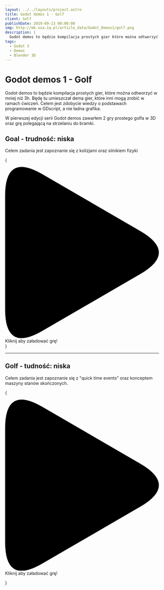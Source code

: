 ```yaml
---
layout: ../../layouts/project.astro
title: Godot demos 1 - Golf
client: Self
publishDate: 2019-09-13 00:00:00
img: http://mk.ssa.iq.pl/article_data/Godot_Demos1/golf.png
description: |
  Godot demos to będzie kompilacja prostych gier które można odtworzyć w mniej niż 3h. Będę tu umieszczał dema gier, które inni mogą zrobić w ramach ćwiczeń. Celem jest zdobycie wiedzy o podstawach programowanie w GDscript, a nie ładna grafika
tags:
  - Godot 3
  - Demos
  - Blender 3D
---
```


# Godot demos 1 - Golf

Godot demos to będzie kompilacja prostych gier, które można odtworzyć w mniej niż 3h. Będę tu umieszczał dema gier, które inni mogą zrobić w ramach ćwiczeń. Celem jest zdobycie wiedzy o podstawach programowanie w GDscript, a nie ładna grafika.

W pierwszej edycji serii Godot demos zawarłem 2 gry prostego golfa w 3D oraz grę polegającą na strzelaniu do bramki.

## Goal - trudność: niska

Celem zadania jest zapoznanie się z kolizjami oraz silnikiem fizyki

{

<div class="play_iframe" data-src="https://kifner-mateusz.github.io/goal/build/Goal.html" data-img="../article_data/Godot_Demos1/Goal.png" data-message="Kliknij aby załadować grę!" style="background-image: url(&quot;../article_data/Godot_Demos1/Goal.png&quot;);">     
  <svg xmlns:svg="http://www.w3.org/2000/svg" xmlns="http://www.w3.org/2000/svg" viewBox="0 0 71.942253 79.738464" version="1.1" class="svg_triangle"><path d="m 0,66.405133 v -53.0718 Q 0,-6.6666666 17.3205,3.3333333 L 63.282,29.869233 q 17.3205,10 0,20 l -45.9615,26.5359 Q 0,86.405133 0,66.405133" class="svg_triangle_path"></path></svg>
  <span>Kliknij aby załadować grę!</span>
</div>
}

<hr/>

## Golf - tudność: niska

Celem zadania jest zapoznanie się z "quick time events" oraz konceptem maszyny stanów skończonych.

{

<div class="play_iframe" data-src="https://kifner-mateusz.github.io/golf/build/golf.html" data-img="../article_data/Godot_Demos1/golf.png" data-message="Kliknij aby załadować grę!" style="background-image: url(&quot;../article_data/Godot_Demos1/golf.png&quot;);">
  <svg xmlns:svg="http://www.w3.org/2000/svg" xmlns="http://www.w3.org/2000/svg" viewBox="0 0 71.942253 79.738464" version="1.1" class="svg_triangle"><path d="m 0,66.405133 v -53.0718 Q 0,-6.6666666 17.3205,3.3333333 L 63.282,29.869233 q 17.3205,10 0,20 l -45.9615,26.5359 Q 0,86.405133 0,66.405133" class="svg_triangle_path"></path></svg>
  <span>Kliknij aby załadować grę!</span>
</div>

}
